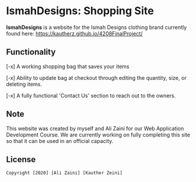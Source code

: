 # IsmahDesigns: Shopping Site 

**IsmahDesigns** is a website for the Ismah Designs clothing brand currently found here: https://kautherz.github.io/4208FinalProject/

## Functionality

[-x] A working shopping bag that saves your items

[-x] Ability to update bag at checkout through editing the quantity, size, or deleting items.

[-x] A fully functional 'Contact Us' section to reach out to the owners.

## Note

This website was created by myself and Ali Zaini for our Web Application Development Course. We are currently working on fully completing this site so that it can be used in an official capacity. 

## License

    Copyright [2020] [Ali Zaini] [Kauther Zeini]
